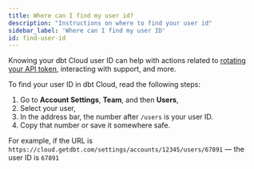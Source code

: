 ```yaml
---
title: Where can I find my user id?
description: "Instructions on where to find your user id"
sidebar_label: 'Where can I find my user ID'
id: find-user-id
---
```


Knowing your dbt Cloud user ID can help with actions related to [rotating your API token](/docs/faqs/API/rotate-token), interacting with support, and more. 

To find your user ID in dbt Cloud, read the following steps:

1. Go to **Account Settings**, **Team**, and then **Users**,
2. Select your user, <br />
3. In the address bar, the number after `/users` is your user ID. 
4. Copy that number or save it somewhere safe. <br />

For example, if the URL is `https://cloud.getdbt.com/settings/accounts/12345/users/67891` &mdash; the user ID is `67891`<br /><br />